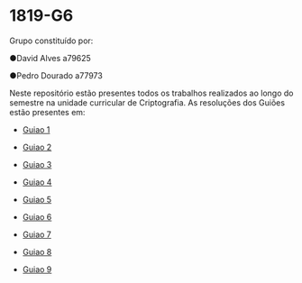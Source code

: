 # 1819-G6 
Grupo constituído por: 

●David Alves a79625

●Pedro Dourado a77973


Neste repositório estão presentes todos os trabalhos realizados ao longo do semestre na unidade curricular de Criptografia.
As resoluções dos Guiões estão presentes em:
 * [Guiao 1](Guiao1)
 
 * [Guiao 2](Guiao2)
 
 * [Guiao 3](Guiao3)
 
 * [Guiao 4](Guiao4)
 
 * [Guiao 5](Guiao5)
 
 * [Guiao 6](Guiao6)
 
 * [Guiao 7](Guiao7)

 * [Guiao 8](Guiao8)
 
 * [Guiao 9](Guiao9)





